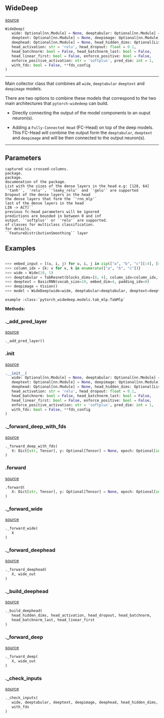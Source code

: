 #


## WideDeep
[source](https://github.com/jrzaurin/pytorch-widedeep/blob/master/pytorch_widedeep/models/wide_deep.py/#L27)
```python 
WideDeep(
   wide: Optional[nn.Module] = None, deeptabular: Optional[nn.Module] = None,
   deeptext: Optional[nn.Module] = None, deepimage: Optional[nn.Module] = None,
   deephead: Optional[nn.Module] = None, head_hidden_dims: Optional[List[int]] = None,
   head_activation: str = 'relu', head_dropout: float = 0.1,
   head_batchnorm: bool = False, head_batchnorm_last: bool = False,
   head_linear_first: bool = False, enforce_positive: bool = False,
   enforce_positive_activation: str = 'softplus', pred_dim: int = 1,
   with_fds: bool = False, **fds_config
)
```


---
Main collector class that combines all ``wide``, ``deeptabular``
``deeptext`` and ``deepimage`` models.

There are two options to combine these models that correspond to the
two main architectures that ``pytorch-widedeep`` can build.

- Directly connecting the output of the model components to an ouput neuron(s).

- Adding a `Fully-Connected Head` (FC-Head) on top of the deep models.
  This FC-Head will combine the output form the ``deeptabular``, ``deeptext`` and
  ``deepimage`` and will be then connected to the output neuron(s).

---
Parameters
----------
    captured via crossed-columns.
    package.
    package.
    documenation of the package.
    List with the sizes of the dense layers in the head e.g: [128, 64]
    `'tanh'`, `'relu'`, `'leaky_relu'` and `'gelu'` are supported
    Dropout of the dense layers in the head
    the dense layers that form the `'rnn_mlp'`
    last of the dense layers in the head
    LIN -> ACT]``
    previous fc-head parameters will be ignored
    predictions are bounded in between 0 and inf
    output. `'softplus'` or `'relu'` are supported.
    of classes for multiclass classification.
    for details.
    ``FeatureDistributionSmoothing`` layer

Examples
--------


```python

>>> embed_input = [(u, i, j) for u, i, j in zip(["a", "b", "c"][:4], [4] * 3, [8] * 3)]
>>> column_idx = {k: v for v, k in enumerate(["a", "b", "c"])}
>>> wide = Wide(10, 1)
>>> deeptabular = TabResnet(blocks_dims=[8, 4], column_idx=column_idx, cat_embed_input=embed_input)
>>> deeptext = BasicRNN(vocab_size=10, embed_dim=4, padding_idx=0)
>>> deepimage = Vision()
>>> model = WideDeep(wide=wide, deeptabular=deeptabular, deeptext=deeptext, deepimage=deepimage)

```

    example :class:`pytorch_widedeep.models.tab_mlp.TabMlp`


**Methods:**


### ._add_pred_layer
[source](https://github.com/jrzaurin/pytorch-widedeep/blob/master/pytorch_widedeep/models/wide_deep.py/#L247)
```python
._add_pred_layer()
```


### .__init__
[source](https://github.com/jrzaurin/pytorch-widedeep/blob/master/pytorch_widedeep/models/wide_deep.py/#L122)
```python
.__init__(
   wide: Optional[nn.Module] = None, deeptabular: Optional[nn.Module] = None,
   deeptext: Optional[nn.Module] = None, deepimage: Optional[nn.Module] = None,
   deephead: Optional[nn.Module] = None, head_hidden_dims: Optional[List[int]] = None,
   head_activation: str = 'relu', head_dropout: float = 0.1,
   head_batchnorm: bool = False, head_batchnorm_last: bool = False,
   head_linear_first: bool = False, enforce_positive: bool = False,
   enforce_positive_activation: str = 'softplus', pred_dim: int = 1,
   with_fds: bool = False, **fds_config
)
```


### ._forward_deep_with_fds
[source](https://github.com/jrzaurin/pytorch-widedeep/blob/master/pytorch_widedeep/models/wide_deep.py/#L321)
```python
._forward_deep_with_fds(
   X: Dict[str, Tensor], y: Optional[Tensor] = None, epoch: Optional[int] = None
)
```


### .forward
[source](https://github.com/jrzaurin/pytorch-widedeep/blob/master/pytorch_widedeep/models/wide_deep.py/#L195)
```python
.forward(
   X: Dict[str, Tensor], y: Optional[Tensor] = None, epoch: Optional[int] = None
)
```


### ._forward_wide
[source](https://github.com/jrzaurin/pytorch-widedeep/blob/master/pytorch_widedeep/models/wide_deep.py/#L269)
```python
._forward_wide(
   X
)
```


### ._forward_deephead
[source](https://github.com/jrzaurin/pytorch-widedeep/blob/master/pytorch_widedeep/models/wide_deep.py/#L278)
```python
._forward_deephead(
   X, wide_out
)
```


### ._build_deephead
[source](https://github.com/jrzaurin/pytorch-widedeep/blob/master/pytorch_widedeep/models/wide_deep.py/#L216)
```python
._build_deephead(
   head_hidden_dims, head_activation, head_dropout, head_batchnorm,
   head_batchnorm_last, head_linear_first
)
```


### ._forward_deep
[source](https://github.com/jrzaurin/pytorch-widedeep/blob/master/pytorch_widedeep/models/wide_deep.py/#L302)
```python
._forward_deep(
   X, wide_out
)
```


### ._check_inputs
[source](https://github.com/jrzaurin/pytorch-widedeep/blob/master/pytorch_widedeep/models/wide_deep.py/#L338)
```python
._check_inputs(
   wide, deeptabular, deeptext, deepimage, deephead, head_hidden_dims, pred_dim,
   with_fds
)
```

